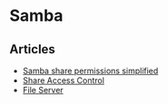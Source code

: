 # Samba

## Articles
* [Samba share permissions simplified](https://www.cyberciti.biz/tips/how-do-i-set-permissions-to-samba-shares.html)
* [Share Access Control](https://ubuntu.com/server/docs/samba-share-access-control)
* [File Server](https://ubuntu.com/server/docs/samba-file-server)
